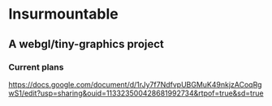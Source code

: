 # Insurmountable
## A webgl/tiny-graphics project

### Current plans
https://docs.google.com/document/d/1rJy7f7NdfvpUBGMuK49nkjzACoqRgwS1/edit?usp=sharing&ouid=113323500428681992734&rtpof=true&sd=true
